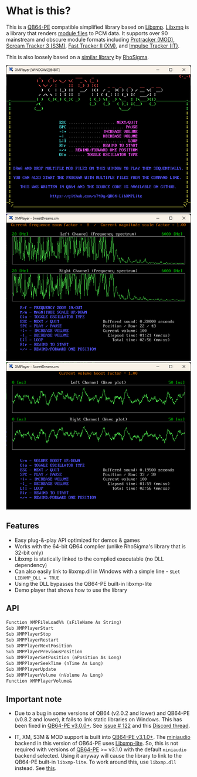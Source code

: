 # What is this?

This is a [QB64-PE](https://github.com/QB64-Phoenix-Edition/QB64pe) compatible simplified library based on [Libxmp](https://github.com/libxmp/libxmp). [Libxmp](https://github.com/libxmp/libxmp) is a library that renders [module files](https://en.wikipedia.org/wiki/Module_file) to PCM data. It supports over 90 mainstream and obscure module formats including [Protracker (MOD)](https://en.wikipedia.org/wiki/MOD_(file_format)), [Scream Tracker 3 (S3M)](https://en.wikipedia.org/wiki/S3M_(file_format)), [Fast Tracker II (XM)](https://en.wikipedia.org/wiki/XM_(file_format)), and [Impulse Tracker (IT)](https://en.wikipedia.org/wiki/Impulse_Tracker#IT_file_format).

This is also loosely based on a [similar library](https://qb64phoenix.com/forum/showthread.php?tid=29) by [RhoSigma](https://github.com/RhoSigma-QB64).

![Screenshot](screenshots/screenshot1.png)
![Screenshot](screenshots/screenshot2.png)
![Screenshot](screenshots/screenshot3.png)

## Features

- Easy plug-&-play API optimized for demos & games
- Works with the 64-bit QB64 complier (unlike RhoSigma's library that is 32-bit only)
- Libxmp is statically linked to the complied executable (no DLL dependency)
- Can also easily link to libxmp.dll in Windows with a simple line - `$Let LIBXMP_DLL = TRUE`
- Using the DLL bypasses the QB64-PE built-in libxmp-lite
- Demo player that shows how to use the library

## API

```VB
Function XMPFileLoad%% (sFileName As String)
Sub XMPPlayerStart
Sub XMPPlayerStop
Sub XMPPlayerRestart
Sub XMPPlayerNextPosition
Sub XMPPlayerPreviousPosition
Sub XMPPlayerSetPosition (nPosition As Long)
Sub XMPPlayerSeekTime (nTime As Long)
Sub XMPPlayerUpdate
Sub XMPPlayerVolume (nVolume As Long)
Function XMPPlayerVolume&
```

## Important note

- Due to a bug in some versions of QB64 (v2.0.2 and lower) and QB64-PE (v0.8.2 and lower), it fails to link static libraries on Windows. This has been fixed in [QB64-PE v3.0.0+](https://github.com/QB64-Phoenix-Edition/QB64pe/releases/). See [issue # 122](https://github.com/QB64-Phoenix-Edition/QB64pe/issues/112) and this [Discord thread](https://discord.com/channels/975381912350752819/975383819848912926/985214420487655454).

- IT, XM, S3M & MOD support is built into [QB64-PE v3.1.0+](https://github.com/QB64-Phoenix-Edition/QB64pe/releases/). The [miniaudio](https://miniaud.io/) backend in this version of OB64-PE uses [Libxmp-lite](https://github.com/libxmp/libxmp/tree/master/lite). So, this is not required with versions of [QB64-PE](https://github.com/QB64-Phoenix-Edition/QB64pe/releases/) >= v3.1.0 with the default `miniaudio` backend selected. Using it anyway will cause the library to link to the QB64-PE built-in `libxmp-lite`. To work around this, use `libxmp.dll` instead. See [this](https://github.com/a740g/QB64-LibXMPLite/blob/main/XMPlayer.bas#L9).

